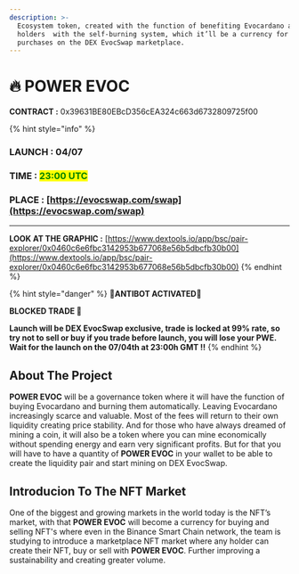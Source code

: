 ```yaml
---
description: >-
  Ecosystem token, created with the function of benefiting Evocardano and all
  holders  with the self-burning system, which it’ll be a currency for NFT's
  purchases on the DEX EvocSwap marketplace.
---
```


# 🔥 POWER EVOC

**CONTRACT :** 0x39631BE80EBcD356cEA324c663d6732809725f00

{% hint style="info" %}
### **LAUNCH : 04/07**&#x20;

### **TIME :** <mark style="color:red;"><mark style="color:green;">23:00 UTC<mark style="color:green;"></mark>

### **PLACE :** [https://evocswap.com/swap](https://evocswap.com/swap)

****

**LOOK AT THE GRAPHIC :** [https://www.dextools.io/app/bsc/pair-explorer/0x0460c6e6fbc3142953b677068e56b5dbcfb30b00](https://www.dextools.io/app/bsc/pair-explorer/0x0460c6e6fbc3142953b677068e56b5dbcfb30b00)
{% endhint %}

{% hint style="danger" %}
**🚨ANTIBOT ACTIVATED🚨**

**BLOCKED TRADE 📵**&#x20;

**Launch will be DEX EvocSwap exclusive, trade is locked at 99% rate, so try not to sell or buy if you trade before launch, you will lose your PWE. Wait for the launch on the 07/04th at 23:00h GMT ‼️**
{% endhint %}

## About The Project

**POWER EVOC** will be a governance token where it will have the function of buying Evocardano and burning them automatically. Leaving Evocardano increasingly scarce and valuable. Most of the fees will return to their own liquidity creating price stability. And for those who have always dreamed of mining a coin, it will also be a token where you can mine economically without spending energy and earn very significant profits. But for that you will have to have a quantity of **POWER EVOC** in your wallet to be able to create the liquidity pair and start mining on DEX EvocSwap.

## Introducion To The NFT Market

One of the biggest and growing markets in the world today is the NFT’s market, with that **POWER EVOC** will become a currency for buying and selling NFT's where even in the Binance Smart Chain network, the team is studying to introduce a marketplace NFT market where any holder can create their NFT, buy or sell with **POWER EVOC**. Further improving a sustainability and creating greater volume.


